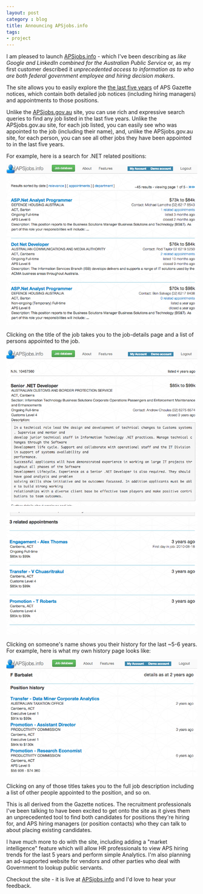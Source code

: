 ```yaml
---
layout: post
category : blog
title: Announcing APSjobs.info
tags:
- project
---
```


I am pleased to launch [APSjobs.info](https://www.apsjobs.info) - which I've been describing
as _like Google and LinkedIn combined for the Australian Public Service_ or, as my first customer described it 
_unprecedented access to information as to who are both federal government employee and hiring decision makers_.

The site allows you to easily explore the [the last five years](/blog/2013/05/26/moreaccessablegazette/) of APS Gazette
notices, which contain both detailed job notices (including hiring managers) and appointments to those positions.

Unlike the [APSjobs.gov.au](http://www.apsjobs.gov.au) site, you can use rich and expressive search queries to find
any job listed in the last five years. Unlike the APSjobs.gov.au site, for each job listed, you can easily see who 
was appointed to the job (including their name), and, unlike the APSjobs.gov.au site, for each person, you can see 
all other jobs they have been appointed to in the last five years.

For example, here is a search for .NET related positions:

<a href="https://www.apsjobs.info" target="_blank"><img src ="/assets/img/JobSearch.png"> </a>

Clicking on the title of the job takes you to the job-details page and a list of persons appointed to the job.

<a href="https://www.apsjobs.info" target="_blank"><img src ="/assets/img/JobPage.png"> </a>

<a href="https://www.apsjobs.info" target="_blank"><img src ="/assets/img/History1.png"> </a>

Clicking on someone's name shows you their history for the last ~5-6 years. For example, here is what my 
own history page looks like:

<a href="https://www.apsjobs.info" target="_blank"><img src ="/assets/img/APSJobsSC.png"> </a>

Clicking on any of those titles takes you to the full job description including a list of other people appointed to the
position, and so on.

This is all derived from the Gazette notices. The recruitment professionals I've been talking to
have been excited to get onto the site as it gives them an unprecedented tool to find both candidates for positions 
they're hiring for, and APS hiring managers (or position contacts) who they can talk to about placing existing candidates.

I have much more to do with the site, including adding a "market intelligence" feature which will allow HR professionals to 
view APS hiring trends for the last 5 years and perform simple Analytics. I'm also planning an ad-supported website for vendors
and other parties who deal with Government to lookup public servants.

Checkout the site - it is live at [APSjobs.info](https://www.apsjobs.info) and I'd love to hear your feedback.
